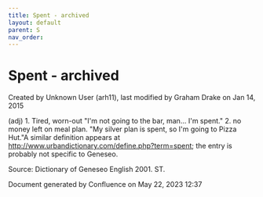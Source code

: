 ```yaml
---
title: Spent - archived
layout: default
parent: S
nav_order:
---
```


# Spent - archived

Created by  Unknown User (arh11), last modified by  Graham Drake on Jan 14, 2015

(adj) 1. Tired, worn-out &quot;I'm not going to the bar, man... I'm spent.&quot; 2. no money left on meal plan. &quot;My silver plan is spent, so I'm going to Pizza Hut.&quot;A similar definition appears at http://www.urbandictionary.com/define.php?term=spent; the entry is probably not specific to Geneseo.

Source: Dictionary of Geneseo English 2001. ST.

Document generated by Confluence on May 22, 2023 12:37


